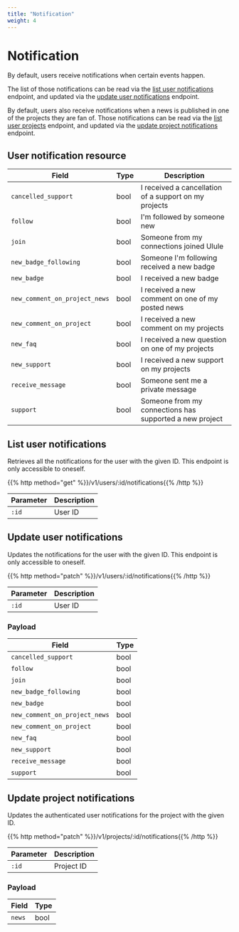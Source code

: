 ```yaml
---
title: "Notification"
weight: 4
---
```


# Notification

By default, users receive notifications when certain events happen.

The list of those notifications can be read via the [list user notifications](#list-user-notifications) endpoint, and updated via the [update user notifications](#update-user-notifications) endpoint.

By default, users also receive notifications when a news is published in one of the projects they are fan of. Those notifications can be read via the [list user projects](#list-user-projects) endpoint, and updated via the [update project notifications](#update-project-notifications) endpoint.

## User notification resource

| Field                         | Type | Description                                             |
| ----------------------------- | ---- | ------------------------------------------------------- |
| `cancelled_support`           | bool | I received a cancellation of a support on my projects   |
| `follow`                      | bool | I'm followed by someone new                             |
| `join`                        | bool | Someone from my connections joined Ulule                |
| `new_badge_following`         | bool | Someone I'm following received a new badge              |
| `new_badge`                   | bool | I received a new badge                                  |
| `new_comment_on_project_news` | bool | I received a new comment on one of my posted news       |
| `new_comment_on_project`      | bool | I received a new comment on my projects                 |
| `new_faq`                     | bool | I received a new question on one of my projects         |
| `new_support`                 | bool | I received a new support on my projects                 |
| `receive_message`             | bool | Someone sent me a private message                       |
| `support`                     | bool | Someone from my connections has supported a new project |

## List user notifications

Retrieves all the notifications for the user with the given ID. This endpoint is only accessible to oneself.

{{% http method="get" %}}/v1/users/:id/notifications{{% /http %}}

| Parameter | Description |
| --------- | ----------- |
| `:id`     | User ID     |

## Update user notifications

Updates the notifications for the user with the given ID. This endpoint is only accessible to oneself.

{{% http method="patch" %}}/v1/users/:id/notifications{{% /http %}}

| Parameter | Description |
| --------- | ----------- |
| `:id`     | User ID     |

### Payload

| Field                         | Type |
| ----------------------------- | ---- |
| `cancelled_support`           | bool |
| `follow`                      | bool |
| `join`                        | bool |
| `new_badge_following`         | bool |
| `new_badge`                   | bool |
| `new_comment_on_project_news` | bool |
| `new_comment_on_project`      | bool |
| `new_faq`                     | bool |
| `new_support`                 | bool |
| `receive_message`             | bool |
| `support`                     | bool |

## Update project notifications

Updates the authenticated user notifications for the project with the given ID.

{{% http method="patch" %}}/v1/projects/:id/notifications{{% /http %}}

| Parameter | Description |
| --------- | ----------- |
| `:id`     | Project ID  |

### Payload

| Field  | Type |
| ------ | ---- |
| `news` | bool |
